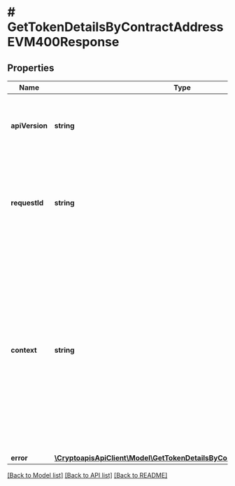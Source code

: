 # # GetTokenDetailsByContractAddressEVM400Response

## Properties

Name | Type | Description | Notes
------------ | ------------- | ------------- | -------------
**apiVersion** | **string** | Specifies the version of the API that incorporates this endpoint. |
**requestId** | **string** | Defines the ID of the request. The &#x60;requestId&#x60; is generated by Crypto APIs and it&#39;s unique for every request. |
**context** | **string** | In batch situations the user can use the context to correlate responses with requests. This property is present regardless of whether the response was successful or returned as an error. &#x60;context&#x60; is specified by the user. | [optional]
**error** | [**\CryptoapisApiClient\Model\GetTokenDetailsByContractAddressEVME400**](GetTokenDetailsByContractAddressEVME400.md) |  |

[[Back to Model list]](../../README.md#models) [[Back to API list]](../../README.md#endpoints) [[Back to README]](../../README.md)
